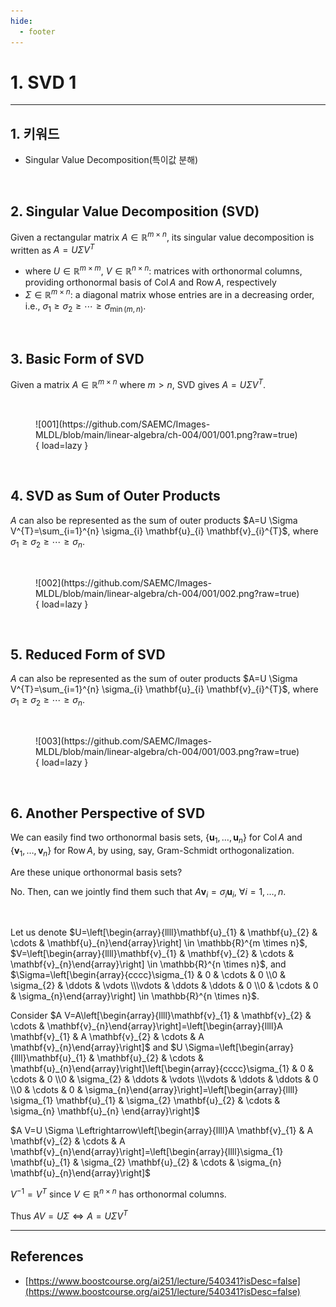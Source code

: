 ```yaml
---
hide:
  - footer
---
```


# 1. SVD 1

---

## 1. 키워드

- Singular Value Decomposition(특이값 분해)

<br/>

## 2. Singular Value Decomposition (SVD)

Given a rectangular matrix $A \in \mathbb{R}^{{m \times n}}$, its singular value decomposition is written as $A=U \Sigma V^{T}$

- where $U \in \mathbb{R}^{m \times m}$, $V \in \mathbb{R}^{n \times n}$: matrices with orthonormal columns, providing orthonormal basis of $\operatorname{Col}A$ and $\operatorname{Row}A$, respectively
- $\Sigma \in \mathbb{R}^{m \times n}$: a diagonal matrix whose entries are in a decreasing order, i.e., $\sigma_{1} \geq \sigma_{2} \geq \cdots \geq \sigma_{\min (m, n)}$.

<br/>

## 3. Basic Form of SVD

Given a matrix $A \in \mathbb{R}^{m \times n}$ where $m>n$, SVD gives $A=U \Sigma V^{T}$.

<br/>

<figure markdown>
  ![001](https://github.com/SAEMC/Images-MLDL/blob/main/linear-algebra/ch-004/001/001.png?raw=true){ load=lazy }
</figure>

<br/>

## 4. SVD as Sum of Outer Products

$A$ can also be represented as the sum of outer products $A=U \Sigma V^{T}=\sum_{i=1}^{n} \sigma_{i} \mathbf{u}_{i} \mathbf{v}_{i}^{T}$, where $\sigma_{1} \geq \sigma_{2} \geq \cdots \geq \sigma_{n}$.

<br/>

<figure markdown>
  ![002](https://github.com/SAEMC/Images-MLDL/blob/main/linear-algebra/ch-004/001/002.png?raw=true){ load=lazy }
</figure>

<br/>

## 5. Reduced Form of SVD

$A$ can also be represented as the sum of outer products $A=U \Sigma V^{T}=\sum_{i=1}^{n} \sigma_{i} \mathbf{u}_{i} \mathbf{v}_{i}^{T}$, where $\sigma_{1} \geq \sigma_{2} \geq \cdots \geq \sigma_{n}$.

<br/>

<figure markdown>
  ![003](https://github.com/SAEMC/Images-MLDL/blob/main/linear-algebra/ch-004/001/003.png?raw=true){ load=lazy }
</figure>

<br/>

## 6. Another Perspective of SVD

We can easily find two orthonormal basis sets, $\left\{\mathbf{u}_{1}, \ldots, \mathbf{u}_{n}\right\}$ for $\operatorname{Col}A$ and $\left\{\mathbf{v}_{1}, \ldots, \mathbf{v}_{n}\right\}$ for $\operatorname{Row}A$, by using, say, Gram-Schmidt orthogonalization.

Are these unique orthonormal basis sets?

No. Then, can we jointly find them such that $A \mathbf{v}_{i}=\sigma_{i} \mathbf{u}_{i}$, $\forall i=1, \ldots, n$.

<br/>

Let us denote $U=\left[\begin{array}{llll}\mathbf{u}_{1} & \mathbf{u}_{2} & \cdots & \mathbf{u}_{n}\end{array}\right] \in \mathbb{R}^{m \times n}$, $V=\left[\begin{array}{llll}\mathbf{v}_{1} & \mathbf{v}_{2} & \cdots & \mathbf{v}_{n}\end{array}\right] \in \mathbb{R}^{n \times n}$, and $\Sigma=\left[\begin{array}{cccc}\sigma_{1} & 0 & \cdots & 0 \\0 & \sigma_{2} & \ddots & \vdots \\\vdots & \ddots & \ddots & 0 \\0 & \cdots & 0 & \sigma_{n}\end{array}\right] \in \mathbb{R}^{n \times n}$.

Consider $A V=A\left[\begin{array}{llll}\mathbf{v}_{1} & \mathbf{v}_{2} & \cdots & \mathbf{v}_{n}\end{array}\right]=\left[\begin{array}{llll}A \mathbf{v}_{1} & A \mathbf{v}_{2} & \cdots & A \mathbf{v}_{n}\end{array}\right]$ and $U \Sigma=\left[\begin{array}{llll}\mathbf{u}_{1} & \mathbf{u}_{2} & \cdots & \mathbf{u}_{n}\end{array}\right]\left[\begin{array}{cccc}\sigma_{1} & 0 & \cdots & 0 \\0 & \sigma_{2} & \ddots & \vdots \\\vdots & \ddots & \ddots & 0 \\0 & \cdots & 0 & \sigma_{n}\end{array}\right]=\left[\begin{array}{llll}
\sigma_{1} \mathbf{u}_{1} & \sigma_{2} \mathbf{u}_{2} & \cdots & \sigma_{n} \mathbf{u}_{n}
\end{array}\right]$

$A V=U \Sigma \Leftrightarrow\left[\begin{array}{llll}A \mathbf{v}_{1} & A \mathbf{v}_{2} & \cdots & A \mathbf{v}_{n}\end{array}\right]=\left[\begin{array}{llll}\sigma_{1} \mathbf{u}_{1} & \sigma_{2} \mathbf{u}_{2} & \cdots & \sigma_{n} \mathbf{u}_{n}\end{array}\right]$

$V^{-1}=V^{T}$ since $V \in \mathbb{R}^{n \times n}$ has orthonormal columns.

Thus $A V=U \Sigma \Leftrightarrow A=U \Sigma V^{T}$

---

## References

- [https://www.boostcourse.org/ai251/lecture/540341?isDesc=false](https://www.boostcourse.org/ai251/lecture/540341?isDesc=false)
